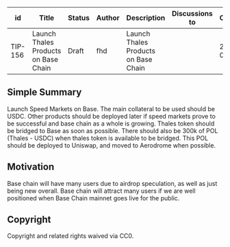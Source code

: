 
| id | Title | Status | Author | Description | Discussions to | Created |
| ----------- | ----------- | ----------- | ----------- | ----------- | ----------- | ----------- |
| TIP-156 |Launch Thales Products on Base Chain | Draft | fhd |Launch Thales Products on Base Chain |  | 2022-07-13
 
## Simple Summary
Launch Speed Markets on Base. The main collateral to be used should be USDC. Other products should be deployed later if speed markets prove to be successful and base chain as a whole is growing. Thales token should be bridged to Base as soon as possible. There should also be 300k of POL (Thales - USDC) when thales token is available to be bridged. This POL should be deployed to Uniswap, and moved to Aerodrome when possible. 



## Motivation
Base chain will have many users due to airdrop speculation, as well as just being new overall. Base chain will attract many users if we are well positioned when Base Chain mainnet goes live for the public.
## Copyright
 
Copyright and related rights waived via CC0.
